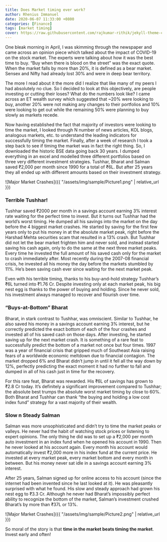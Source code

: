 ```yaml
---
title: Does Market timing ever work?
author: Rhenius Immanuel
date: 2020-06-07 11:33:00 +0800
categories: [Finance]
tags: [market timing]
cover: https://raw.githubusercontent.com/rajkumar-rithik/jekyll-theme-chirpy/master/Picture1.png
---
```


One bleak morning in April, I was skimming through the newspaper and came across an opinion piece which talked about the impact of COVID-19 on the stock market. The experts were talking about how it was the best time to buy. “Buy when there is blood on the street” was the exact quote. When the market falls by more than 20%, it is defined as a bear market. Sensex and Nifty had already lost 30% and were in deep bear territory.

The more I read about it the more did I realize that like many of my peers I had absolutely no clue. So I decided to look at this objectively, are people investing or cutting their loses? What do the numbers look like? I came across an ET wealth survey which suggested that ~20% were looking to buy, another 20% were not making any changes to their portfolios and 10% were looking to get out while the remaining 50% were planning to buy slowly as markets recede.

Now having established the fact that majority of investors were looking to time the market, I looked through N number of news articles, KOL blogs, analogous markets, etc. to understand the leading indicators for successfully timing the market. Finally, after a week of research I took a step back to see if timing the market was in fact the right thing. So, I downloaded the historic BSE data going back 30 years. I dumped everything in an excel and modelled three different portfolios based on three very different investment strategies. Tushhar, Bharat and Salman saved ₹2,000 per month since 1990 for a total of ₹6L. But after 25 years they all ended up with different amounts based on their investment strategy.

![Major Market Crashes]({{ "/assets/img/sample/Picture1.png" | relative_url }})

### **Terrible Tushhar!**

Tushhar saved ₹2000 per month in a savings account earning 3% interest rate waiting for the perfect time to invest. But it turns out Tushhar had the world’s worst timing. He dumped all his savings into the market on the day before the 4 biggest market crashes. He started by saving for the first few years only to put his money in at the absolute market peak, right before the Harshad Mehta securities scam that resulted in a 13% crash. But Tushhar did not let the bear market frighten him and never sold, and instead started saving his cash again, only to do the same at the next three market peaks. Every time he invested the full amount of his saved cash only for the market to crash immediately after. Most recently during the 2007-08 financial crisis, he invested all his money the day before the markets stumbled by 11%. He’s been saving cash ever since waiting for the next market peak.

Even with his terrible timing, thanks to his buy-and-hold strategy Tushhar’s ₹6L turned into ₹1.76 Cr. Despite investing only at each market peak, his big nest egg is thanks to the power of buying and holding. Since he never sold, his investment always managed to recover and flourish over time.

### **“Buys-at-Bottom” Bharat**

Bharat, in stark contrast to Tushhar, was omniscient. Similar to Tushhar, he also saved his money in a savings account earning 3% interest, but he correctly predicted the exact bottom of each of the four crashes and invested all of his saved cash on those days. After investing, he started saving up for the next market crash. It is something of a rare feat to successfully predict the bottom of a market not once but four times. 1997 was a year of financial crisis that gripped much of Southeast Asia raising fears of a worldwide economic meltdown due to financial contagion. The market dropped 6% and Bharat didn’t jump in until it fell all the way down by 12%, perfectly predicting the exact moment it had no further to fall and dumped in all of his cash just in time for the recovery.

For this rare feat, Bharat was rewarded. His ₹6L of savings has grown to ₹2.8 Cr today. It’s definitely a significant improvement compared to Tushhar; the absolute best trumps the absolute worst market timing by close to 60%. Both Bharat and Tushhar can thank “the buying and holding a low cost index fund” strategy for a vast majority of their wealth.

### **Slow n Steady Salman**

Salman was more unsophisticated and didn’t try to time the market peaks or valleys. He never had the habit of watching stock prices or listening to expert opinions. The only thing he did was to set up a ₹2,000 per month auto investment in an index fund when he opened his account in 1990. Then he never looked at his account again.
Every month his account would automatically invest ₹2,000 more in his index fund at the current price. He invested at every market peak, every market bottom and every month in between. But his money never sat idle in a savings account earning 3% interest.

After 25 years, Salman signed up for online access to his account (since the internet had been invented since he last looked at it). He was pleasantly surprised with what he found. His slow and steady approach had grown his nest egg to ₹3.3 Cr. Although he never had Bharat’s impossibly perfect ability to recognize the bottom of the market, Salman’s investment crushed Bharat’s by more than ₹37L or 13%.

![Major Market Crashes]({{ "/assets/img/sample/Picture2.png" | relative_url }})

So moral of the story is that **time in the market beats timing the market**. Invest early and often!

